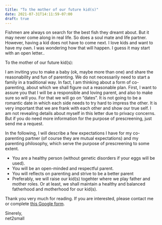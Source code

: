 ```yaml
---
title: "To the mother of our future kid(s)"
date: 2021-07-31T14:11:59-07:00
draft: true
---
```

Fishmen are always on search for the best fish they dreamt about. But it may never come along in real life. So does a soul mate and life partner. However, having a kid does not have to come next. I love kids and want to have my own. I was wondering how that will happen. I guess it may start with an open letter..


To the mother of our future kid(s):

I am inviting you to make a baby (ok, maybe more than one) and share the reasonability and fun of parenting. We do not necessarily need to start a family in a traditional way. In fact, I am thinking about a form of co-parenting, about which we shall figure out a reasonable plan. First, I want to assure you that I will be a responsible and loving parent, and also to make sure so will you. For that we will go on “dates”. It is not going to be a romantic date in which each side needs to try hard to impress the other. It is very important that we are frank with each other and show our true self. I am not revealing details about myself in this letter due to privacy concerns. But if you do need more information for the purpose of prescreening, just send me a request. 

In the following, I will describe a few expectations I have for my co-parenting partner (of course they are mutual expectations) and my parenting philosophy, which serve the purpose of prescreening to some extent.

- You are a healthy person (without genetic disorders if your eggs will be used).
- You will be an open-minded and respectful parent. 
- You will reflects on parenting and strive to be a better parent
- Preferably, we will raise our kid(s) togehter where we play father and mother roles. Or at least, we shall maintain a healthy and balanced fatherhood and motherhood for our kid(s).

Thank you very much for reading. If you are interested, please contact me or complete [this Google form](https://docs.google.com/forms/d/e/1FAIpQLSeDXGvFPFh-9cK7euWTBk6T_iw5v7PVwg_j4EXyIiBxA5XeZA/viewform?usp=sf_link).

Sinerely,  
net2small


